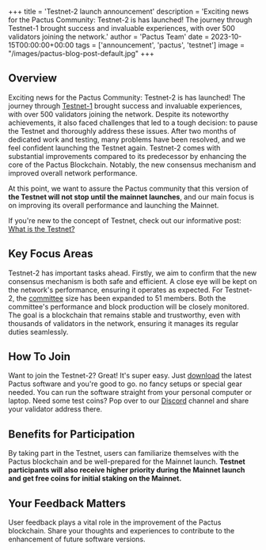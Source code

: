 +++
title = 'Testnet-2 launch announcement'
description = 'Exciting news for the Pactus Community: Testnet-2 is has launched! The journey through Testnet-1 brought success and invaluable experiences, with over 500 validators joining the network.'
author = 'Pactus Team'
date = 2023-10-15T00:00:00+00:00
tags = ['announcement', 'pactus', 'testnet']
image = "/images/pactus-blog-post-default.jpg"
+++

## Overview

Exciting news for the Pactus Community: Testnet-2 is has launched!
The journey through [Testnet-1](/2023/08/01/testnet-1-concluded)
brought success and invaluable experiences, with over 500 validators joining the network.
Despite its noteworthy achievements, it also faced challenges that led to a tough decision: to pause the Testnet and
thoroughly address these issues.
After two months of dedicated work and testing, many problems have been resolved, and
we feel confident launching the Testnet again.
Testnet-2 comes with substantial improvements compared to its predecessor by enhancing the core of the Pactus Blockchain.
Notably, the new consensus mechanism and improved overall network performance.

At this point, we want to assure the Pactus community that this version of
**the Testnet will not stop until the mainnet launches**,
and our main focus is on improving its overall performance and launching the Mainnet.

If you're new to the concept of Testnet, check out our informative post:
[What is the Testnet?](/2023/03/01/what-is-testnet)

## Key Focus Areas

Testnet-2 has important tasks ahead.
Firstly, we aim to confirm that the new consensus mechanism is both safe and efficient.
A close eye will be kept on the network's performance, ensuring it operates as expected.
For Testnet-2, the [committee](https://docs.pactus.org/protocol/consensus/committee/)
size has been expanded to 51 members.
Both the committee's performance and block production will be closely monitored.
The goal is a blockchain that remains stable and trustworthy,
even with thousands of validators in the network,
ensuring it manages its regular duties seamlessly.

## How To Join

Want to join the Testnet-2? Great! It's super easy.
Just [download](/download) the latest Pactus software and you're good to go.
no fancy setups or special gear needed.
You can run the software straight from your personal computer or laptop.
Need some test coins? Pop over to our [Discord](https://discord.gg/H5vZkNnXCu) channel and share your validator address there.

## Benefits for Participation

By taking part in the Testnet, users can familiarize themselves with the Pactus blockchain and
be well-prepared for the Mainnet launch.
**Testnet participants will also receive higher priority during the Mainnet launch and
get free coins for initial staking on the Mainnet.**

## Your Feedback Matters

User feedback plays a vital role in the improvement of the Pactus blockchain.
Share your thoughts and experiences to contribute to the enhancement of future software versions.